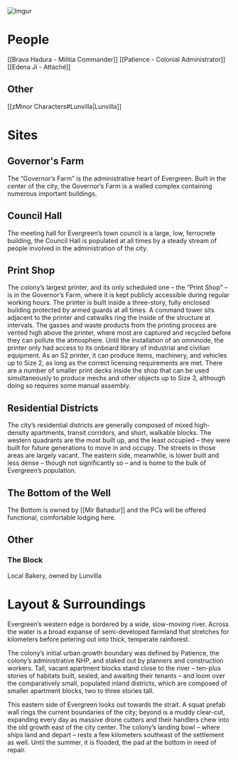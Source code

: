 ![Imgur](https://i.imgur.com/4mlnC3y.png)

# People
[[Brava Hadura - Militia Commander]]
[[Patience - Colonial Administrator]]
[[Edena Ji - Attaché]]

## Other
[[zMinor Characters#Lunvilla|Lunvilla]]

# Sites

## Governor's Farm
The “Governor’s Farm” is the administrative heart of Evergreen. Built in the center of the city, the Governor’s Farm is a walled complex containing numerous important buildings.

## Council Hall
The meeting hall for Evergreen’s town council is a large, low, ferrocrete building, the Council Hall is populated at all times by a steady stream of people involved in the administration of the city.

## Print Shop
The colony’s largest printer, and its only scheduled one – the “Print Shop” – is in the Governor’s Farm, where it is kept publicly accessible during regular working hours. The printer is built inside a three-story, fully enclosed building protected by armed guards at all times. A command tower sits adjacent to the printer and catwalks ring the inside of the structure at intervals. The gasses and waste products from the printing process are vented high above the printer, where most are captured and recycled before they can pollute the atmosphere. Until the installation of an omninode, the printer only had access to its onboard library of industrial and civilian equipment. As an S2 printer, it can produce items, machinery, and vehicles up to Size 2, as long as the correct licensing requirements are met. There are a number of smaller print decks inside the shop that can be used simultaneously to produce mechs and other objects up to Size 3, although doing so requires some manual assembly.

## Residential Districts
The city’s residential districts are generally composed of mixed high-density apartments, transit corridors, and short, walkable blocks. The western quadrants are the most built up, and the least occupied – they were built for future generations to move in and occupy. The streets in those areas are largely vacant. The eastern side, meanwhile, is lower built and less dense – though not significantly so – and is home to the bulk of Evergreen’s population.

## The Bottom of the Well
The Bottom is owned by [[Mir Bahadur]] and the PCs will be offered functional, comfortable lodging here.


## Other
### The Block
Local Bakery, owned by Lunvilla

# Layout & Surroundings

Evergreen’s western edge is bordered by a wide, slow-moving river. Across the water is a broad expanse of semi-developed farmland that stretches for kilometers before petering out into thick, temperate rainforest.

The colony’s initial urban growth boundary was defined by Patience, the colony’s administrative NHP, and staked out by planners and construction workers. Tall, vacant apartment blocks stand close to the river – ten-plus stories of habitats built, sealed, and awaiting their tenants – and loom over the comparatively small, populated inland districts, which are composed of smaller apartment blocks, two to three stories tall.

This eastern side of Evergreen looks out towards the strait. A squat prefab wall rings the current boundaries of the city; beyond is a muddy clear-cut, expanding every day as massive drone cutters and their handlers chew into the old growth east of the city center. The colony’s landing bowl – where ships land and depart – rests a few kilometers southeast of the settlement as well. Until the summer, it is flooded, the pad at the bottom in need of repair.